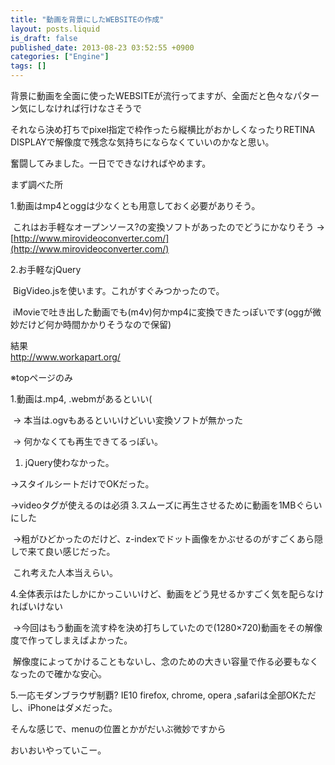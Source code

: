 ```yaml
---
title: "動画を背景にしたWEBSITEの作成"
layout: posts.liquid
is_draft: false
published_date: 2013-08-23 03:52:55 +0900
categories: ["Engine"]
tags: []
---
```


背景に動画を全面に使ったWEBSITEが流行ってますが、全面だと色々なパターン気にしなければ行けなさそうで  
  
それなら決め打ちでpixel指定で枠作ったら縦横比がおかしくなったりRETINA DISPLAYで解像度で残念な気持ちにならなくていいのかなと思い。  
  
奮闘してみました。一日でできなければやめます。

まず調べた所  
  
1.動画はmp4とoggは少なくとも用意しておく必要がありそう。  
  
&nbsp;これはお手軽なオープンソース?の変換ソフトがあったのでどうにかなりそう -\> [http://www.mirovideoconverter.com/](http://www.mirovideoconverter.com/)  
  
2.お手軽なjQuery  
  
&nbsp;BigVideo.jsを使います。これがすぐみつかったので。  
  
&nbsp;iMovieで吐き出した動画でも(m4v)何かmp4に変換できたっぽいです(oggが微妙だけど何か時間かかりそうなので保留)

結果  
[http://www.workapart.org/  
](http://www.workapart.org/)  
  
※topページのみ

1.動画は.mp4,&nbsp;.webmがあるといい(  
  
&nbsp;-\> 本当は.ogvもあるといいけどいい変換ソフトが無かった  
  
&nbsp;-\> 何かなくても再生できてるっぽい。

1. jQuery使わなかった。  
  
-\>スタイルシートだけでOKだった。  
  
-\>videoタグが使えるのは必須
3.スムーズに再生させるために動画を1MBぐらいにした  
  
&nbsp;-\>粗がひどかったのだけど、z-indexでドット画像をかぶせるのがすごくあら隠しで来て良い感じだった。  
  
&nbsp;これ考えた人本当えらい。

4.全体表示はたしかにかっこいいけど、動画をどう見せるかすごく気を配らなければいけない  
  
&nbsp;-\>今回はもう動画を流す枠を決め打ちしていたので(1280×720)動画をその解像度で作ってしまえばよかった。  
  
&nbsp;解像度によってかけることもないし、念のための大きい容量で作る必要もなくなったので確かな安心。

5.一応モダンブラウザ制覇? IE10 firefox, chrome, opera&nbsp;,safariは全部OKただし、iPhoneはダメだった。

そんな感じで、menuの位置とかがだいぶ微妙ですから  
  
おいおいやっていこー。


